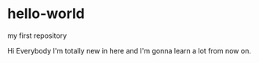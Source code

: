 # hello-world
my first repository

Hi Everybody
I'm totally new in here and I'm gonna learn a lot from now on.

